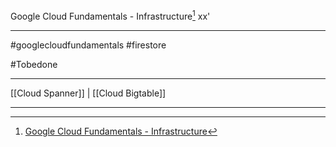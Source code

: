 Google Cloud Fundamentals - Infrastructure[^1] 
xx'
***
#googlecloudfundamentals #firestore


#Tobedone




***
[[Cloud Spanner]] | [[Cloud Bigtable]]

***
[^1]: [Google Cloud Fundamentals - Infrastructure](https://www.coursera.org/learn/gcp-fundamentals/lecture/kuj7N/firestore)


